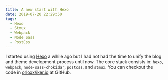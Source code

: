 ```yaml
---
title: A new start with Hexo
date: 2019-07-20 22:29:50
tags:
  - Hexo
  - Stmux
  - Webpack
  - Node Sass
  - PostCss
---
```

I started using [Hexo][1] a while ago but I had not had the time to unify the blog and theme development process until now. The core stack consists in: `hexo`, `webpack`, `node-sass-chokidar`, `postcss`, and `stmux`. You can checkout the code in [orloxx/iker.io][2] at GitHub.

<!-- more -->



[1]: https://hexo.io/
[2]: https://github.com/orloxx/iker.io
